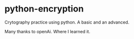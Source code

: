 # python-encryption
Crytography practice using python.
A basic and an advanced.

Many thanks to openAi. Where I learned it.

